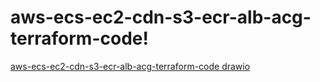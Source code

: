# aws-ecs-ec2-cdn-s3-ecr-alb-acg-terraform-code!
[aws-ecs-ec2-cdn-s3-ecr-alb-acg-terraform-code drawio](https://github.com/NadunOvitigala/aws-ecs-ec2-cdn-s3-ecr-alb-acg-terraform-code/assets/65246162/2386a298-618e-4f8d-ab2d-977fa4ef12d3)
